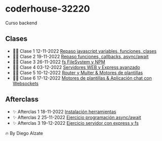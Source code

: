 # coderhouse-32220
Curso backend

## Clases

- 💪🏻 Clase 1 12-11-2022 [Repaso javascript variables, funciones, clases](https://coderhouse.zoom.us/rec/share/nsc5k4klm5bs8pPNRRFOIp7ANgZ72WczCV1P4boEcvdg5DcOyitlsoZrOS212J3k.yFBNnQhhXvEjinhV)
- 💪🏻 Clase 2 19-11-2022 [Repaso funciones, callbacks, async/await](https://coderhouse.zoom.us/rec/share/aCWiFn3GjzdOY38vPFBNMoAky-enUND223Pbuv-B_X7SfcBEl1tEWbCdeqAp3l9D.trU-JQOtQHyt57RX)
- 💪🏻 Clase 3 26-11-2022 [fs FileSystem y NPM](https://coderhouse.zoom.us/rec/share/ErjsT5snOahsuYNUwiRbMIrE2tRGZiROc-OralB1ADkGTy3w0RQWXEYziAnXD_U.a-JgRHNk2llhYvPW)
- 💪🏻 Clase 4 03-12-2022 [Servidores WEB y Express avanzado](https://coderhouse.zoom.us/rec/share/-R4UzbI_-Bj4XIGAmFE17CnaWXu2XSkejHXnvZzB27JVl2VtxiFiBM7mGpcWpZYw.x5fY7hkpHcAuy72m)
- 💪🏻 Clase 5 10-12-2022 [Router y Multer & Motores de plantillas](https://coderhouse.zoom.us/rec/play/aLdMm23A6lCaicaiXbgK3nPK17lHRPAKJpUYa0V6NECj7HV9BoeVDmuu8hWMc8dtzh0XoHeiU1p8L2Y.eCr63YYwEkxyVi9y)
- 💪🏻 Clase 6 17-12-2022 [Motores de plantillas & Aplicación chat con Websockets](https://coderhouse.zoom.us/rec/share/UyKF4o1_1-2TKRjql4pi91echfMFEFInK6gyPkbJJERioHORVKOmupHxJIu5rxXo.nfx_EbqvWgrohG_9)


## Afterclass

- ✨ Afterclas 1 18-11-2022 [Instalación herramientas](https://drive.google.com/file/d/1TDUEO6etHvpTS19R47zj2_pqorFv7yOc/view?usp=sharing)
- ✨ Afterclas 2 25-11-2022 [Ejercicio programación async/await](https://coderhouse.zoom.us/rec/share/tXpVrV0paOEYNPU8EXxey2CI4K6xRpzzKRgCfaGGunh3OdbECJAHH6rpQzG6DKWX.Ly0Q2fw53bBO2CKB)
- ✨ Afterclas 3 19-12-2022 [Ejercicio servidor con express y fs](https://coderhouse.zoom.us/rec/share/FTtUB1evBiWBk-JSa4_IZgjknCqvBlrHxJDegvdMy3oVgCKrsvJAh-ZrOz2gnhCe.TPBbNzmS9C5HlJOi)


🔥 By Diego Alzate
